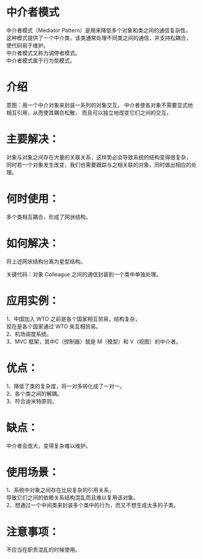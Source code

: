 # 中介者模式
中介者模式（Mediator Pattern）是用来降低多个对象和类之间的通信复杂性。
这种模式提供了一个中介类，该类通常处理不同类之间的通信，并支持松耦合，
使代码易于维护。  
中介者模式又称为调停者模式。  
中介者模式属于行为型模式。

# 介绍
意图：用一个中介对象来封装一系列的对象交互，
中介者使各对象不需要显式地相互引用，从而使其耦合松散，
而且可以独立地改变它们之间的交互。

# 主要解决：
对象与对象之间存在大量的关联关系，这样势必会导致系统的结构变得很复杂，
同时若一个对象发生改变，我们也需要跟踪与之相关联的对象，同时做出相应的处理。

# 何时使用：
多个类相互耦合，形成了网状结构。

# 如何解决：
将上述网状结构分离为星型结构。

关键代码：对象 Colleague 之间的通信封装到一个类中单独处理。

# 应用实例： 
1、中国加入 WTO 之前是各个国家相互贸易，结构复杂，  
现在是各个国家通过 WTO 来互相贸易。   
2、机场调度系统。   
3、MVC 框架，其中C（控制器）就是 M（模型）和 V（视图）的中介者。  

# 优点： 
1、降低了类的复杂度，将一对多转化成了一对一。   
2、各个类之间的解耦。   
3、符合迪米特原则。

# 缺点：
中介者会庞大，变得复杂难以维护。

# 使用场景： 
1、系统中对象之间存在比较复杂的引用关系，  
导致它们之间的依赖关系结构混乱而且难以复用该对象。   
2、想通过一个中间类来封装多个类中的行为，而又不想生成太多的子类。

# 注意事项：
不应当在职责混乱的时候使用。